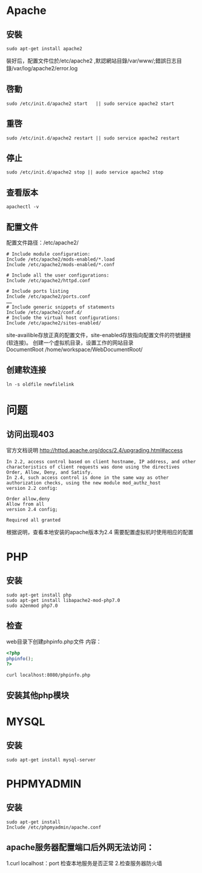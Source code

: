 # Apache
## 安裝

```shell
sudo apt-get install apache2
```
裝好后，配置文件位於/etc/apache2 ,默認網站目錄/var/www/;錯誤日志目錄/var/log/apache2/error.log

## 啓動
```shell
sudo /etc/init.d/apache2 start   || sudo service apache2 start
```

## 重啓

```shell
sudo /etc/init.d/apache2 restart || sudo service apache2 restart
```

## 停止

```shell
sudo /etc/init.d/apache2 stop || audo service apache2 stop
```

## 查看版本
```shell
apachectl -v
```

## 配置文件

配置文件路径：/etc/apache2/

```config
# Include module configuration:
Include /etc/apache2/mods-enabled/*.load
Include /etc/apache2/mods-enabled/*.conf

# Include all the user configurations:
Include /etc/apache2/httpd.conf

# Include ports listing
Include /etc/apache2/ports.conf
……
# Include generic snippets of statements
Include /etc/apache2/conf.d/
# Include the virtual host configurations:
Include /etc/apache2/sites-enabled/
```
site-availible存放正真的配置文件，site-enabled存放指向配置文件的符號鏈接(软连接)。
创建一个虚拟机目录，设置工作的网站目录  
DocumentRoot /home/workspace/WebDocumentRoot/

## 创建软连接

```shell
ln -s oldfile newfilelink
```

# 问题

## 访问出现403  
官方文档说明 http://httpd.apache.org/docs/2.4/upgrading.html#access
```document
In 2.2, access control based on client hostname, IP address, and other characteristics of client requests was done using the directives Order, Allow, Deny, and Satisfy.
In 2.4, such access control is done in the same way as other authorization checks, using the new module mod_authz_host
version 2.2 config:

Order allow,deny
Allow from all
version 2.4 config;

Required all granted
```
根据说明，查看本地安装的apache版本为2.4
需要配置虚拟机时使用相应的配置


# PHP

## 安装

```shell
sudo apt-get install php
sudo apt-get install libapache2-mod-php7.0
sudo a2enmod php7.0
```

## 检查
web目录下创建phpinfo.php文件
内容：
```php
<?php
phpinfo();
?>
```
```shell
curl localhost:8080/phpinfo.php
```

## 安装其他php模块


# MYSQL

## 安装

```shell
sudo apt-get install mysql-server
```

# PHPMYADMIN

## 安装
```shell
sudo apt-get install 
Include /etc/phpmyadmin/apache.conf
```


## apache服务器配置端口后外网无法访问：
1.curl localhost：port 检查本地服务是否正常
2.检查服务器防火墙
